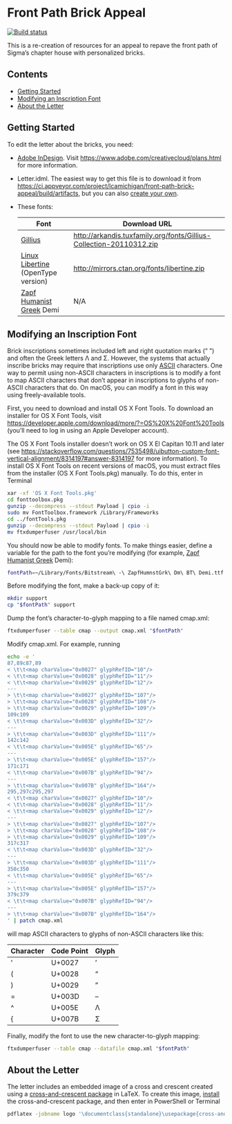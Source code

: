 # Front Path Brick Appeal

[![Build status](https://ci.appveyor.com/api/projects/status/mf73kfhxj00y5e9s?svg=true)](https://ci.appveyor.com/project/lcamichigan/front-path-brick-appeal)

This is a re-creation of resources for an appeal to repave the front path of
Sigma’s chapter house with personalized bricks.

## Contents

* [Getting Started](#getting-started)
* [Modifying an Inscription Font](#modifying-an-inscription-font)
* [About the Letter](#about-the-letter)

## Getting Started

To edit the letter about the bricks, you need:

* [Adobe InDesign](https://www.adobe.com/products/indesign.html). Visit
  https://www.adobe.com/creativecloud/plans.html for more information.

* Letter.idml. The easiest way to get this file is to download it from
  https://ci.appveyor.com/project/lcamichigan/front-path-brick-appeal/build/artifacts,
  but you can also [create your own](https://github.com/lcamichigan/make-idml).

* These fonts:

  | Font                                                                                       | Download URL                                                        |
  |--------------------------------------------------------------------------------------------|---------------------------------------------------------------------|
  | [Gillius](http://arkandis.tuxfamily.org/adffonts.html)                                     | http://arkandis.tuxfamily.org/fonts/Gillius-Collection-20110312.zip |
  | [Linux Libertine](http://libertine-fonts.org) (OpenType version)                           | http://mirrors.ctan.org/fonts/libertine.zip                         |
  | [Zapf Humanist Greek](https://www.paratype.com/btstore/fonts/Zapf-Humanist-Greek.htm) Demi | N/A                                                                 |

## Modifying an Inscription Font

Brick inscriptions sometimes included left and right quotation marks (“&nbsp;”)
and often the Greek letters Λ and Σ. However, the systems that actually inscribe
bricks may require that inscriptions use only
[ASCII](https://en.wikipedia.org/wiki/ASCII) characters. One way to permit using
non-ASCII characters in inscriptions is to modify a font to map ASCII characters
that don’t appear in inscriptions to glyphs of non-ASCII characters that do. On
macOS, you can modify a font in this way using freely-available tools.

First, you need to download and install OS&nbsp;X Font Tools. To download an
installer for OS&nbsp;X Font Tools, visit
https://developer.apple.com/download/more/?=OS%20X%20Font%20Tools (you’ll need
to log in using an Apple Developer account).

The OS&nbsp;X Font Tools installer doesn’t work on OS&nbsp;X El Capitan 10.11
and later (see
https://stackoverflow.com/questions/7535498/uibutton-custom-font-vertical-alignment/8314197#answer-8314197
for more information). To install OS&nbsp;X Font Tools on recent versions of
macOS, you must extract files from the installer (OS&nbsp;X Font Tools.pkg)
manually. To do this, enter in Terminal

```sh
xar -xf 'OS X Font Tools.pkg'
cd fonttoolbox.pkg
gunzip --decompress --stdout Payload | cpio -i
sudo mv FontToolbox.framework /Library/Frameworks
cd ../fontTools.pkg
gunzip --decompress --stdout Payload | cpio -i
mv ftxdumperfuser /usr/local/bin
```

You should now be able to modify fonts. To make things easier, define a variable
for the path to the font you’re modifying (for example,
[Zapf Humanist Greek](https://www.paratype.com/btstore/fonts/Zapf-Humanist-Greek.htm)
Demi):

```sh
fontPath=~/Library/Fonts/Bitstream\ -\ ZapfHumnstGrk\ Dm\ BT\ Demi.ttf
```

Before modifying the font, make a back-up copy of it:

```sh
mkdir support
cp "$fontPath" support
```

Dump the font’s character-to-glyph mapping to a file named cmap.xml:

```sh
ftxdumperfuser --table cmap --output cmap.xml "$fontPath"
```

Modify cmap.xml. For example, running

```sh
echo -e '
87,89c87,89
< \t\t<map charValue="0x0027" glyphRefID="10"/>
< \t\t<map charValue="0x0028" glyphRefID="11"/>
< \t\t<map charValue="0x0029" glyphRefID="12"/>
---
> \t\t<map charValue="0x0027" glyphRefID="107"/>
> \t\t<map charValue="0x0028" glyphRefID="108"/>
> \t\t<map charValue="0x0029" glyphRefID="109"/>
109c109
< \t\t<map charValue="0x003D" glyphRefID="32"/>
---
> \t\t<map charValue="0x003D" glyphRefID="111"/>
142c142
< \t\t<map charValue="0x005E" glyphRefID="65"/>
---
> \t\t<map charValue="0x005E" glyphRefID="157"/>
171c171
< \t\t<map charValue="0x007B" glyphRefID="94"/>
---
> \t\t<map charValue="0x007B" glyphRefID="164"/>
295,297c295,297
< \t\t<map charValue="0x0027" glyphRefID="10"/>
< \t\t<map charValue="0x0028" glyphRefID="11"/>
< \t\t<map charValue="0x0029" glyphRefID="12"/>
---
> \t\t<map charValue="0x0027" glyphRefID="107"/>
> \t\t<map charValue="0x0028" glyphRefID="108"/>
> \t\t<map charValue="0x0029" glyphRefID="109"/>
317c317
< \t\t<map charValue="0x003D" glyphRefID="32"/>
---
> \t\t<map charValue="0x003D" glyphRefID="111"/>
350c350
< \t\t<map charValue="0x005E" glyphRefID="65"/>
---
> \t\t<map charValue="0x005E" glyphRefID="157"/>
379c379
< \t\t<map charValue="0x007B" glyphRefID="94"/>
---
> \t\t<map charValue="0x007B" glyphRefID="164"/>
' | patch cmap.xml
```

will map ASCII characters to glyphs of non-ASCII characters like this:

Character | Code Point | Glyph
----------|------------|------
'         | U+0027     | ’
(         | U+0028     | “
)         | U+0029     | ”
=         | U+003D     | –
^         | U+005E     | Λ
{         | U+007B     | Σ

Finally, modify the font to use the new character-to-glyph mapping:

```sh
ftxdumperfuser --table cmap --datafile cmap.xml "$fontPath"
```

## About the Letter

The letter includes an embedded image of a cross and crescent created using a
[cross-and-crescent package](https://github.com/lcamichigan/cross-and-crescent)
in LaTeX. To create this image,
[install](https://github.com/lcamichigan/cross-and-crescent#installing) the
cross-and-crescent package, and then enter in PowerShell or Terminal

```sh
pdflatex -jobname logo '\documentclass{standalone}\usepackage{cross-and-crescent}\begin{document}\begin{tikzpicture}[scale=36bp/8cm]\crossAndCrescentSetMacros\draw[line join=round,line width=1bp]\crossAndCrescentPath\end{tikzpicture}\end{document}'
```
